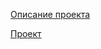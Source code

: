 ﻿[Описание проекта](https://praktikum.notion.site/11-096052b2bf424df48060cefa5e2af38f)

[Проект](https://github.com/Sergei686/Portfolio/blob/main/3.%20%D0%A1%D0%B5%D1%80%D0%B2%D0%B8%D1%81%20%D0%B0%D1%80%D0%B5%D0%BD%D0%B4%D1%8B%20%D1%81%D0%B0%D0%BC%D0%BE%D0%BA%D0%B0%D1%82%D0%BE%D0%B2/70838248-ab5b-42bd-b2b4-f348bfb35840.ipynb)
